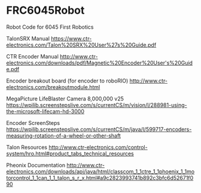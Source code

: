 # FRC6045Robot
Robot Code for 6045 First Robotics

TalonSRX Manual
https://www.ctr-electronics.com/Talon%20SRX%20User%27s%20Guide.pdf

CTR Encoder Manual
http://www.ctr-electronics.com/downloads/pdf/Magnetic%20Encoder%20User's%20Guide.pdf

Encoder breakout board (for encoder to roboRIO)
http://www.ctr-electronics.com/breakoutmodule.html

MegaPicture LifeBlaster Camera 8,000,000 v25
https://wpilib.screenstepslive.com/s/currentCS/m/vision/l/288981-using-the-microsoft-lifecam-hd-3000

Encoder ScreenSteps
https://wpilib.screenstepslive.com/s/currentCS/m/java/l/599717-encoders-measuring-rotation-of-a-wheel-or-other-shaft

Talon Resources
http://www.ctr-electronics.com/control-system/hro.html#product_tabs_technical_resources

Pheonix Documentation
http://www.ctr-electronics.com/downloads/api/java/html/classcom_1_1ctre_1_1phoenix_1_1motorcontrol_1_1can_1_1_talon_s_r_x.html#a9c2823993741b892c3bfc6d52671f090